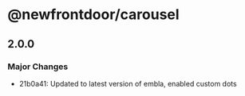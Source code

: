 # @newfrontdoor/carousel

## 2.0.0
### Major Changes

- 21b0a41: Updated to latest version of embla, enabled custom dots
